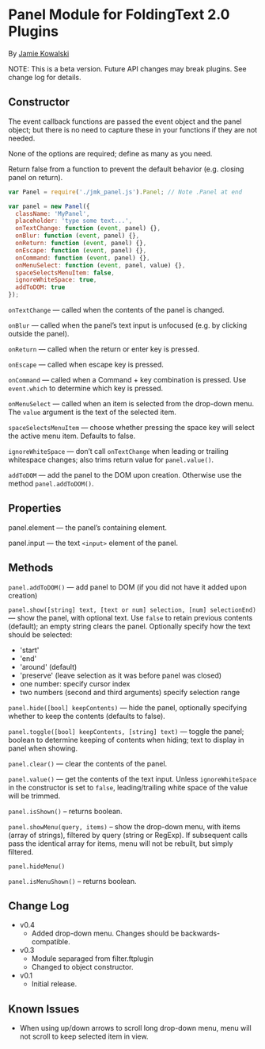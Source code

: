 # Panel Module for FoldingText 2.0 Plugins

By [Jamie Kowalski](github.com/jamiekowalski/foldingtext-extra)

NOTE: This is a beta version. Future API changes may break plugins. See change log for details.

## Constructor

The event callback functions are passed the event object and the panel object;
but there is no need to capture these in your functions if they are not needed.

None of the options are required; define as many as you need.

Return false from a function to prevent the default behavior (e.g. closing panel
on return).

```javascript
var Panel = require('./jmk_panel.js').Panel; // Note .Panel at end

var panel = new Panel({
  className: 'MyPanel',
  placeholder: 'type some text...',
  onTextChange: function (event, panel) {},
  onBlur: function (event, panel) {},
  onReturn: function (event, panel) {},
  onEscape: function (event, panel) {},
  onCommand: function (event, panel) {},
  onMenuSelect: function (event, panel, value) {},
  spaceSelectsMenuItem: false,
  ignoreWhiteSpace: true,
  addToDOM: true
});
```

`onTextChange` — called when the contents of the panel is changed.

`onBlur` — called when the panel’s text input is unfocused (e.g. by clicking outside the panel).

`onReturn` — called when the return or enter key is pressed.

`onEscape` — called when escape key is pressed.

`onCommand` — called when a Command + key combination is pressed. Use `event.which` to determine which key is pressed.

`onMenuSelect` — called when an item is selected from the drop-down menu. The `value` argument is the text of the selected item.

`spaceSelectsMenuItem` — choose whether pressing the space key will select the active menu item. Defaults to false.

`ignoreWhiteSpace` — don’t call `onTextChange` when leading or trailing whitespace changes; also trims return value for `panel.value()`.

`addToDOM` — add the panel to the DOM upon creation. Otherwise use the method `panel.addToDOM()`.

## Properties

panel.element — the panel’s containing element.

panel.input — the text `<input>` element of the panel.

## Methods

`panel.addToDOM()` — add panel to DOM (if you did not have it added upon creation)

`panel.show([string] text, [text or num] selection, [num] selectionEnd)` — show the panel, with optional text. Use `false` to retain previous contents (default); an empty string clears the panel. Optionally specify how the text should be selected:

- 'start'
- 'end'
- 'around' (default)
- 'preserve' (leave selection as it was before panel was closed)
- one number: specify cursor index
- two numbers (second and third arguments) specify selection range

`panel.hide([bool] keepContents)` — hide the panel, optionally specifying whether to keep the contents (defaults to false).

`panel.toggle([bool] keepContents, [string] text)` — toggle the panel; boolean to determine keeping of contents when hiding; text to display in panel when showing.

`panel.clear()` — clear the contents of the panel.

`panel.value()` — get the contents of the text input. Unless `ignoreWhiteSpace` in the constructor is set to `false`, leading/trailing white space of the value will be trimmed.

`panel.isShown()` – returns boolean.

`panel.showMenu(query, items)` – show the drop-down menu, with items (array of strings), filtered by query (string or RegExp). If subsequent calls pass the identical array for items, menu will not be rebuilt, but simply filtered.

`panel.hideMenu()`

`panel.isMenuShown()` – returns boolean.

## Change Log

- v0.4
	- Added drop-down menu. Changes should be backwards-compatible.
- v0.3
	- Module separaged from filter.ftplugin
	- Changed to object constructor.
- v0.1
	- Initial release.

## Known Issues

- When using up/down arrows to scroll long drop-down menu, menu will not scroll to keep selected item in view.
